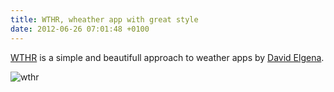 ```yaml
---
title: WTHR, wheather app with great style
date: 2012-06-26 07:01:48 +0100
---
```


[WTHR](http://www.wthr.co/) is a simple and beautifull approach to weather apps by [David Elgena](https://twitter.com/#!/DavidElgena).

![wthr](https://dl.dropbox.com/u/116832/federicoweber.com/wthr.png)

